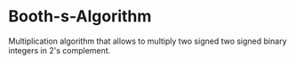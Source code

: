 # Booth-s-Algorithm
Multiplication algorithm that allows to multiply two signed two signed binary integers in 2's complement.
